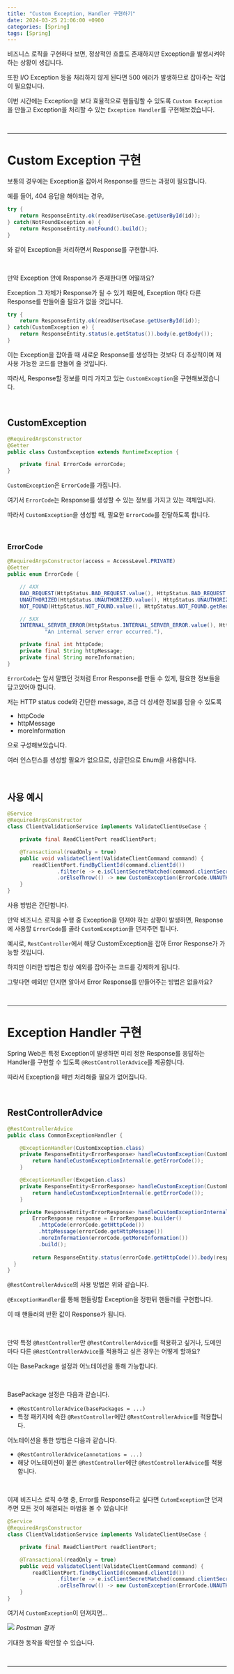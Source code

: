 ```yaml
---
title: "Custom Exception, Handler 구현하기"
date: 2024-03-25 21:06:00 +0900
categories: [Spring]
tags: [Spring]
---
```


비즈니스 로직을 구현하다 보면, 정상적인 흐름도 존재하지만 Exception을 발생시켜야 하는 상황이 생깁니다.

또한 I/O Exception 등을 처리하지 않게 된다면 500 에러가 발생하므로 잡아주는 작업이 필요합니다.

이번 시간에는 Exception을 보다 효율적으로 핸들링할 수 있도록 `Custom Exception`을 만들고 Exception을 처리할 수 있는 `Exception Handler`를 구현해보겠습니다.

<br>

---

# Custom Exception 구현

보통의 경우에는 Exception을 잡아서 Response를 만드는 과정이 필요합니다.

예를 들어, 404 응답을 해야되는 경우,

```java
try {
    return ResponseEntity.ok(readUserUseCase.getUserById(id));
} catch(NotFoundException e) {
    return ResponseEntity.notFound().build();
}
```

와 같이 Exception을 처리하면서 Response를 구현합니다.

<br>

만약 Exception 안에 Response가 존재한다면 어떨까요?

Exception 그 자체가 Response가 될 수 있기 때문에, Exception 마다 다른 Response를 만들어줄 필요가 없을 것입니다.

```java
try {
    return ResponseEntity.ok(readUserUseCase.getUserById(id));
} catch(CustomException e) {
    return ResponseEntity.status(e.getStatus()).body(e.getBody());
}
```

이는 Exception을 잡아줄 때 새로운 Response를 생성하는 것보다 더 추상적이며 재사용 가능한 코드를 만들어 줄 것입니다.

따라서, Response할 정보를 미리 가지고 있는 `CustomException`을 구현해보겠습니다.

<br>

## CustomException

```java
@RequiredArgsConstructor
@Getter
public class CustomException extends RuntimeException {

    private final ErrorCode errorCode;
}
```

`CustomException`은 `ErrorCode`를 가집니다.

여기서 `ErrorCode`는 Response를 생성할 수 있는 정보를 가지고 있는 객체입니다.

따라서 `CustomException`을 생성할 때, 필요한 `ErrorCode`를 전달하도록 합니다.

<br>


### ErrorCode

```java
@RequiredArgsConstructor(access = AccessLevel.PRIVATE)
@Getter
public enum ErrorCode {

    // 4XX
    BAD_REQUEST(HttpStatus.BAD_REQUEST.value(), HttpStatus.BAD_REQUEST.getReasonPhrase(), "The request is invalid or cannot be processed."),
    UNAUTHORIZED(HttpStatus.UNAUTHORIZED.value(), HttpStatus.UNAUTHORIZED.getReasonPhrase(), "Your request could not be authorized."),
    NOT_FOUND(HttpStatus.NOT_FOUND.value(), HttpStatus.NOT_FOUND.getReasonPhrase(), "The requested resource was not found."),

    // 5XX
    INTERNAL_SERVER_ERROR(HttpStatus.INTERNAL_SERVER_ERROR.value(), HttpStatus.INTERNAL_SERVER_ERROR.getReasonPhrase(),
            "An internal server error occurred."),

    private final int httpCode;
    private final String httpMessage;
    private final String moreInformation;
}
```

`ErrorCode`는 앞서 말했던 것처럼 Error Response를 만들 수 있게, 필요한 정보들을 담고있어야 합니다.

저는 HTTP status code와 간단한 message, 조금 더 상세한 정보를 담을 수 있도록
- httpCode
- httpMessage
- moreInformation

으로 구성해보았습니다.

여러 인스턴스를 생성할 필요가 없으므로, 싱글턴으로  Enum을 사용합니다.

<br>

## 사용 예시
```java
@Service
@RequiredArgsConstructor
class ClientValidationService implements ValidateClientUseCase {

    private final ReadClientPort readClientPort;

    @Transactional(readOnly = true)
    public void validateClient(ValidateClientCommand command) {
        readClientPort.findByClientId(command.clientId())
                .filter(e -> e.isClientSecretMatched(command.clientSecret()))
                .orElseThrow(() -> new CustomException(ErrorCode.UNAUTHORIZED));
    }
}
```

사용 방법은 간단합니다.

만약 비즈니스 로직을 수행 중 Exception을 던져야 하는 상황이 발생하면, Response에 사용할 `ErrorCode`를 골라 `CustomException`을 던져주면 됩니다.

예시로, `RestController`에서 해당 CustomException을 잡아 Error Response가 가능할 것입니다.

하지만 이러한 방법은 항상 예외를 잡아주는 코드를 강제하게 됩니다.

그렇다면 예외만 던지면 알아서 Error Response를 만들어주는 방법은 없을까요?

<br>

---

# Exception Handler 구현

Spring Web은 특정 Exception이 발생하면 미리 정한 Response를 응답하는 Handler를 구현할 수 있도록 `@RestControllerAdvice`를 제공합니다.

따라서 Exception을 매번 처리해줄 필요가 없어집니다.

<br>

## RestControllerAdvice

```java
@RestControllerAdvice
public class CommonExceptionHandler {

    @ExceptionHandler(CustomException.class)
    private ResponseEntity<ErrorResponse> handleCustomException(CustomException e) {
        return handleCustomExceptionInternal(e.getErrorCode());
    }

    @ExceptionHandler(Excpetion.class)
    private ResponseEntity<ErrorResponse> handleCustomException(CustomException e) {
        return handleCustomExceptionInternal(e.getErrorCode());
    }

    private ResponseEntity<ErrorResponse> handleCustomExceptionInternal(ErrorCode errorCode) {
        ErrorResponse response = ErrorResponse.builder()
          .httpCode(errorCode.getHttpCode())
          .httpMessage(errorCode.getHttpMessage())
          .moreInformation(errorCode.getMoreInformation())
          .build();
        
        return ResponseEntity.status(errorCode.getHttpCode()).body(response);
  }
}
```

`@RestControllerAdvice`의 사용 방법은 위와 같습니다.

`@ExceptionHandler`를 통해 핸들링할 Exception을 정한뒤 핸들러를 구현합니다.

이 때 핸들러의 반환 값이 Response가 됩니다.

<br>

만약 특정 `@RestController`만 `@RestControllerAdvice`를 적용하고 싶거나, 도메인마다 다른 `@RestControllerAdvice`를 적용하고 싶은 경우는 어떻게 할까요?

이는 BasePackage 설정과 어노테이션을 통해 가능합니다.

<br>

BasePackage 설정은 다음과 같습니다.
- `@RestControllerAdvice(basePackages = ...)`
- 특정 패키지에 속한 `@RestController`에만 `@RestControllerAdvice`를 적용합니다.

어노테이션을 통한 방법은 다음과 같습니다.
- `@RestControllerAdvice(annotations = ...)`
- 해당 어노테이션이 붙은 `@RestController`에만 `@RestControllerAdvice`를 적용합니다.

<br>

이제 비즈니스 로직 수행 중, Error를 Response하고 싶다면 `CutomException`만 던져주면 모든 것이 해결되는 마법을 볼 수 있습니다!

```java
@Service
@RequiredArgsConstructor
class ClientValidationService implements ValidateClientUseCase {

    private final ReadClientPort readClientPort;

    @Transactional(readOnly = true)
    public void validateClient(ValidateClientCommand command) {
        readClientPort.findByClientId(command.clientId())
                .filter(e -> e.isClientSecretMatched(command.clientSecret()))
                .orElseThrow(() -> new CustomException(ErrorCode.UNAUTHORIZED));
    }
}
```

여기서 `CustomException`이 던져지면...

![](/assets/img/postman.png)
_Postman 결과_

기대한 동작을 확인할 수 있습니다.

<br>

---
